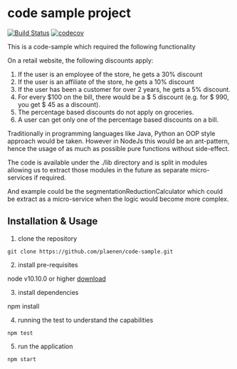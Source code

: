 # code sample project

[![Build Status](https://travis-ci.org/plaenen/code-sample.svg?branch=master)](https://travis-ci.org/plaenen/code-sample)
[![codecov](https://codecov.io/gh/plaenen/code-sample/branch/master/graph/badge.svg)](https://codecov.io/gh/plaenen/code-sample)

This is a code-sample which required the following functionality

On a retail website, the following discounts apply:
1. If the user is an employee of the store, he gets a 30% discount
2. If the user is an affiliate of the store, he gets a 10% discount
3. If the user has been a customer for over 2 years, he gets a 5% discount.
4. For every $100 on the bill, there would be a $ 5 discount (e.g. for $ 990, you get $ 45 as a discount).
5. The percentage based discounts do not apply on groceries.
6. A user can get only one of the percentage based discounts on a bill.

Traditionally in programming languages like Java, Python an OOP style approach would be taken.
However in NodeJs this would be an ant-pattern, hence the usage of as much as possible pure functions without side-effect. 

The code is available under the ./lib directory and is split in modules allowing us to extract those modules in the future as separate micro-services if required. 

And example could be the segmentationReductionCalculator which could be extract as a micro-service when the logic would become more complex. 

## Installation & Usage


1. clone the repository 

```
git clone https://github.com/plaenen/code-sample.git
```

2. install pre-requisites

node v10.10.0  or higher [download](https://nodejs.org/en/download/)

3. install dependencies

npm install

4. running the test to understand the capabilities
```
npm test
```

5. run the application 

```
npm start
```
